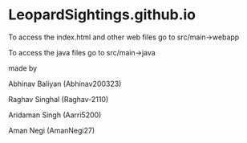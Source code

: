 # LeopardSightings.github.io
To access the index.html and other web files
go to src/main->webapp 

To access the java files
go to src/main->java


made by 

Abhinav Baliyan (Abhinav200323)

Raghav Singhal (Raghav-2110)

Aridaman Singh (Aarri5200)

Aman Negi (AmanNegi27)
